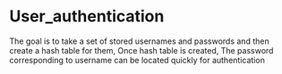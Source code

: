 # User_authentication
The goal is to take a set of stored usernames and passwords and then create a hash table 
for them, Once hash table is created, The password corresponding to username can be located 
quickly for authentication

